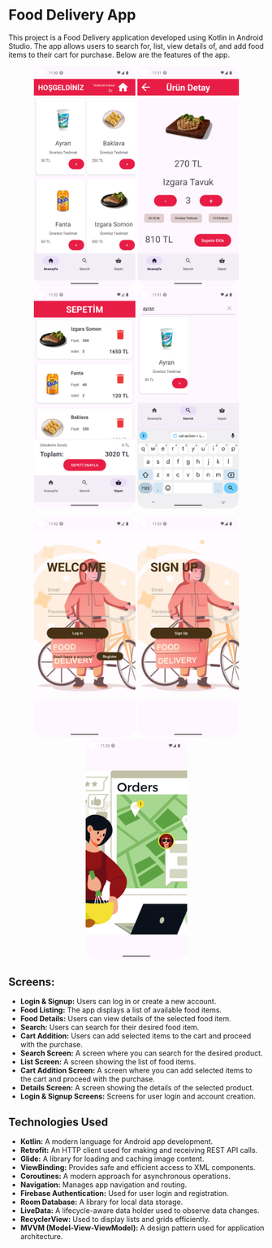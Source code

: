 
# Food Delivery App

This project is a Food Delivery application developed using Kotlin in Android Studio. The app allows users to search for, list, view details of, and add food items to their cart for purchase. Below are the features of the app.

<p align="center">
  <img src = "https://github.com/kaanklcc/FoodDeliveryApp/blob/master/app/src/main/java/com/kaankilic/foodapp/screenshots/anasayfass.png" width="200" />
 <img src = "https://github.com/kaanklcc/FoodDeliveryApp/blob/master/app/src/main/java/com/kaankilic/foodapp/screenshots/detayss.png" width="200" />
 <img src = "https://github.com/kaanklcc/FoodDeliveryApp/blob/master/app/src/main/java/com/kaankilic/foodapp/screenshots/sepetss.png" width="200" />
 <img src = "https://github.com/kaanklcc/FoodDeliveryApp/blob/master/app/src/main/java/com/kaankilic/foodapp/screenshots/searchss.png" width="200" />
</p>

<p align="center">
  <img src = "https://github.com/kaanklcc/FoodDeliveryApp/blob/master/app/src/main/java/com/kaankilic/foodapp/screenshots/loginss.png" width="200" />
<img src = "https://github.com/kaanklcc/FoodDeliveryApp/blob/master/app/src/main/java/com/kaankilic/foodapp/screenshots/signupss.png" width="200" />
<img src = "https://github.com/kaanklcc/FoodDeliveryApp/blob/master/app/src/main/java/com/kaankilic/foodapp/screenshots/splashss.png" width="200" />
  
</p>

## Screens:
- **Login & Signup:** Users can log in or create a new account.
- **Food Listing:** The app displays a list of available food items.
- **Food Details:** Users can view details of the selected food item.
- **Search:** Users can search for their desired food item.
- **Cart Addition:** Users can add selected items to the cart and proceed with the purchase.
- **Search Screen:** A screen where you can search for the desired product.
- **List Screen:** A screen showing the list of food items.
- **Cart Addition Screen:** A screen where you can add selected items to the cart and proceed with the purchase.
- **Details Screen:** A screen showing the details of the selected product.
- **Login & Signup Screens:** Screens for user login and account creation.


## Technologies Used
- **Kotlin:** A modern language for Android app development.
- **Retrofit:** An HTTP client used for making and receiving REST API calls.
- **Glide:** A library for loading and caching image content.
- **ViewBinding:** Provides safe and efficient access to XML components.
- **Coroutines:** A modern approach for asynchronous operations.
- **Navigation:** Manages app navigation and routing.
- **Firebase Authentication:** Used for user login and registration.
- **Room Database:** A library for local data storage.
- **LiveData:** A lifecycle-aware data holder used to observe data changes.
- **RecyclerView:** Used to display lists and grids efficiently.
- **MVVM (Model-View-ViewModel):** A design pattern used for application architecture.




